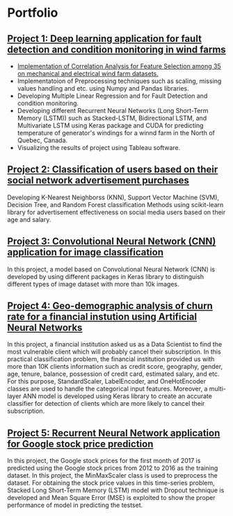 # Portfolio

## [Project 1: Deep learning application for fault detection and condition monitoring in wind farms](https://github.com/M-Saeidi/LSTM-for-Wind-Farm-Condition-Monitoring)
* [Implementation of Correlation Analysis for Feature Selection among 35 on mechanical and electrical wind farm datasets.](https://github.com/M-Saeidi/LSTM-for-Wind-Farm-Condition-Monitoring/tree/master/Correlation)
* Implementatoion of Preprocessing techniques such as scaling, missing values handling and etc. using Numpy and Pandas libraries.
* Developing Multiple Linear Regression and  for Fault Detection and condition monitoring.
* Developing different Recurrent Neural Networks (Long Short-Term Memory (LSTM)) such as Stacked-LSTM, Bidirectional LSTM, and Multivariate LSTM using Keras package and CUDA for predicting temperature of generator's windings for a winnd farm in the North of Quebec, Canada.
* Visualizing the results of project using Tableau software.

## [Project 2: Classification of users based on their social network advertisement purchases](https://github.com/M-Saeidi/Classification-of-users-based-on-their-social-network-advertisement-purchases)
Developing K-Nearest Neighborss (KNN), Support Vector Machine (SVM), Decision Tree, and Random Forest classification Methods using scikit-learn library for advertisement effectiveness on social media users based on their age and salary.

## [Project 3: Convolutional Neural Network (CNN) application for image classification](https://github.com/M-Saeidi/CNN-for-Image-Claasification)
In this project, a model based on Convolutional Neural Network (CNN) is developed by using different packages in Keras library to distinguish different types of image dataset with more than 10k images.

## [Project 4: Geo-demographic analysis of churn rate for a financial instution using Artificial Neural Networks](https://github.com/M-Saeidi/ANN-for-Churn-Rate-Analysis)
In this project, a financial institution asked us as a Data Scientist to find the most vulnerable client which will probably cancel their subscription. In this practical classification problem, the financial institution provided us with more than 10K clients information such as credit score, geography, gender, age, tenure, balance, possession of credit card, estimated salary, and etc. For this purpose, StandardScaler, LabelEncoder, and OneHotEncoder classes are used to handle the categorical input features. Moreover, a multi-layer ANN model is developed using Keras library to create an accurate classifier for detection of clients which are more likely to cancel their subscription.

## [Project 5: Recurrent Neural Network application for Google stock price prediction](https://github.com/M-Saeidi/RNN-for-Stock-Market-Prediction)
In this project, the Google stock prices for the first month of 2017 is predicted using the Google stock prices from 2012 to 2016 as the training dataset. In this project, the MinMaxScaler class is used to preprocess the dataset. For obtaining the stock price values in this time-series problem, Stacked Long Short-Term Memory (LSTM) model with Dropout technique is developed and Mean Square Error (MSE) is exploited to show the proper performance of model in predicting the testset.
